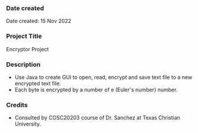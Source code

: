 ### Date created

Date created: 15 Nov 2022

### Project Title

Encryptor Project

### Description

- Use Java to create GUI to open, read, encrypt and save text file to a new encrypted text file.
- Each byte is encrypted by a number of e (Euler's number) number.

### Credits

- Consulted by COSC20203 course of Dr. Sanchez at Texas Christian University.
